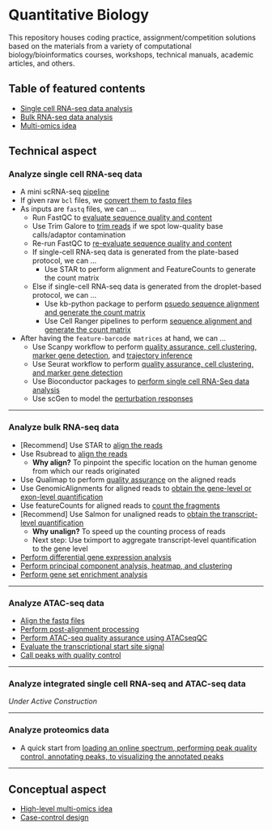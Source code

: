# Quantitative Biology

This repository houses coding practice, assignment/competition solutions based on the materials from a variety of computational biology/bioinformatics courses, workshops, technical manuals, academic articles, and others. 

## Table of featured contents

* [Single cell RNA-seq data analysis](#Analyze-single-cell-RNA-seq-data)
* [Bulk RNA-seq data analysis](#Analyze-bulk-RNA-seq-data)
* [Multi-omics idea](HighLevelIdea_MultiOmics.md)


## Technical aspect
### Analyze single cell RNA-seq data
- A mini scRNA-seq [pipeline](SingleCellRNASeq/Scanpy/pipeline.py)
- If given raw `bcl` files, we [convert them to fastq files](FastQC/bcl_to_fastq.sh)
- As inputs are `fastq` files, we can ...
  - Run FastQC to [evaluate sequence quality and content](FastQC/Run_FastQC.sh)
  - Use Trim Galore to [trim reads](FastQC/Trim_Read.sh) if we spot low-quality base calls/adaptor contamination
  - Re-run FastQC to [re-evaluate sequence quality and content](FastQC/Run_FastQC.sh)
  - If single-cell RNA-seq data is generated from the plate-based protocol, we can ...
    - Use STAR to perform alignment and FeatureCounts to generate the count matrix
  - Else if single-cell RNA-seq data is generated from the droplet-based protocol, we can ...
    - Use kb-python package to perform [psuedo sequence alignment and generate the count matrix](SingleCellRNASeq/kb-python)
    - Use Cell Ranger pipelines to perform [sequence alignment and generate the count matrix](SingleCellRNASeq/CellRanger/cellranger_count.sh)
- After having the `feature-barcode matrices` at hand, we can ...
  - Use Scanpy workflow to perform [quality assurance, cell clustering, marker gene detection](SingleCellRNASeq/Scanpy/PBMC), and [trajectory inference](SingleCellRNASeq/Scanpy/Bone_Marrow)
  - Use Seurat workflow to perform [quality assurance, cell clustering, and marker gene detection](SingleCellRNASeq/Seurat/SkinCell.Rmd)
  - Use Bioconductor packages to [perform single cell RNA-Seq data analysis](SingleCellRNASeq/Bioconductor/BioconductorSkinCell.Rmd)
  - Use scGen to model the [perturbation responses](SingleCellRNASeq/Perturbation/scGen)  

<hr>

### Analyze bulk RNA-seq data

  - [Recommend] Use STAR to [align the reads](BulkRNASeq/STAR_Align.sh)
  - Use Rsubread to [align the reads](BulkRNASeq/AlignmentCountingTCell.Rmd)
    - **Why align?** To pinpoint the specific location on the human genome from which our reads originated
  - Use Qualimap to perform [quality assurance](BulkRNASeq/Qualimap_QC.sh) on the aligned reads
  - Use GenomicAlignments for aligned reads to [obtain the gene-level or exon-level quantification](BulkRNASeq/AlignmentCountingTCell.Rmd)
  - Use featureCounts for aligned reads to [count the fragments](BulkRNASeq/featureCounts.sh)
  - [Recommend] Use Salmon for unaligned reads to [obtain the transcript-level quantification](BulkRNASeq/Salmon_quant.sh)
    - **Why unalign?** To speed up the counting process of reads
    - Next step: Use tximport to aggregate transcript-level quantification to the gene level
  - [Perform differential gene expression analysis](BulkRNASeq/DEAnalysisTCell.Rmd)
  - [Perform principal component analysis, heatmap, and clustering](BulkRNASeq/PCAHeatmapClusteringTissue.Rmd)
  - [Perform gene set enrichment analysis](BulkRNASeq/GeneSetTCell.Rmd)

<hr>


### Analyze ATAC-seq data
  
  - [Align the fastq files](ATACSeq/AlignFASTQ.Rmd)
  - [Perform post-alignment processing](ATACSeq/PostAlignment.Rmd)
  - [Perform ATAC-seq quality assurance using ATACseqQC](ATACSeq/ATACseqQC.Rmd)
  - [Evaluate the transcriptional start site signal](ATACSeq/EvaluateTSS.Rmd)
  - [Call peaks with quality control](ATACSeq/CallPeak.Rmd)

<hr>

### Analyze integrated single cell RNA-seq and ATAC-seq data

*Under Active Construction*

<hr>

### Analyze proteomics data

- A quick start from [loading an online spectrum, performing peak quality control, annotating peaks, to visualizing the annotated peaks](Proteomics/spectrum_utils/0_Quick_Start.py)

<hr>

## Conceptual aspect

- [High-level multi-omics idea](HighLevelIdea_MultiOmics.md)
- [Case-control design](CaseControl_Design.md)


